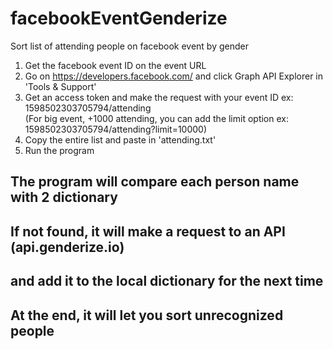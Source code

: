 # facebookEventGenderize
Sort list of attending people on facebook event by gender

1) Get the facebook event ID on the event URL                                                                     
2) Go on https://developers.facebook.com/ and click Graph API Explorer in 'Tools & Support'                                
3) Get an access token and make the request with your event ID  ex:                                                
 1598502303705794/attending                                                                                                
 (For big event, +1000 attending, you can add the limit option ex: 1598502303705794/attending?limit=10000)                
 4) Copy the entire list and paste in 'attending.txt'                                                                    
 5) Run the program                                                                                                            
                                                                                                                             
 ## The program will compare each person name with 2 dictionary       ##                                                        
 ## If not found, it will make a request to an API (api.genderize.io) ##                                                     
 ## and add it to the local dictionary for the next time              ##                                                     
 ## At the end, it will let you sort unrecognized people              ##                                                     

